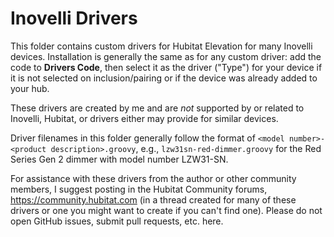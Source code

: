 # Inovelli Drivers

This folder contains custom drivers for Hubitat Elevation for many Inovelli devices. Installation is generally the same as for any custom driver: add the code to **Drivers Code**, then select it as the driver ("Type") for your device if it is not selected on inclusion/pairing or if the device was already added to your hub.

These drivers are created by me and are *not* supported by or related to Inovelli, Hubitat, or drivers either may provide for similar devices.

Driver filenames in this folder generally follow the format of `<model number>-<product description>.groovy`, e.g., `lzw31sn-red-dimmer.groovy` for the Red Series Gen 2 dimmer with model number LZW31-SN.

For assistance with these drivers from the author or other community members, I suggest posting in the Hubitat Community forums, https://community.hubitat.com (in a thread created for many of these drivers or one you might want to create if you can't find one). Please do not open GitHub issues, submit pull requests, etc. here.